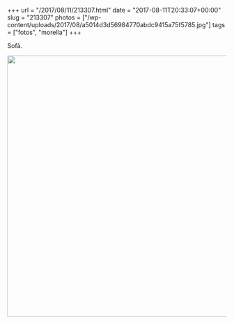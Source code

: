 +++
url = "/2017/08/11/213307.html"
date = "2017-08-11T20:33:07+00:00"
slug = "213307"
photos = ["/wp-content/uploads/2017/08/a5014d3d56984770abdc9415a75f5785.jpg"]
tags = ["fotos", "morella"]
+++

Sofà.

<img src="/wp-content/uploads/2017/08/a5014d3d56984770abdc9415a75f5785.jpg" width="600" height="600" style="height: auto" />
